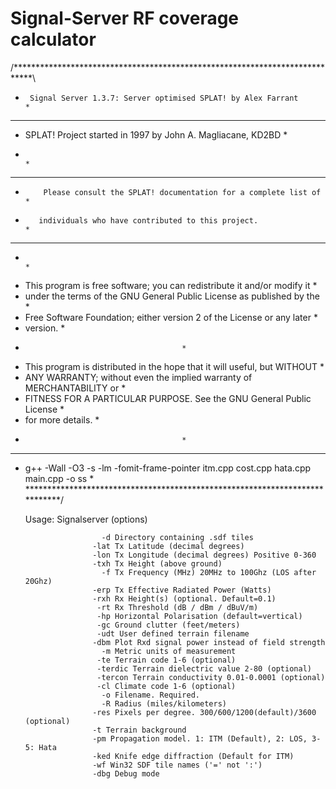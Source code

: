 Signal-Server RF coverage calculator
====================================

/****************************************************************************\
*	   Signal Server 1.3.7: Server optimised SPLAT! by Alex Farrant          *
******************************************************************************
*	SPLAT! Project started in 1997 by John A. Magliacane, KD2BD 	         *
*					                                                         *
******************************************************************************
*         Please consult the SPLAT! documentation for a complete list of     *
*	     individuals who have contributed to this project. 		             *
******************************************************************************
*                                                                            *
*  This program is free software; you can redistribute it and/or modify it   *
*  under the terms of the GNU General Public License as published by the     *
*  Free Software Foundation; either version 2 of the License or any later    *
*  version.								     *
* 									     *
*  This program is distributed in the hope that it will useful, but WITHOUT  *
*  ANY WARRANTY; without even the implied warranty of MERCHANTABILITY or     *
*  FITNESS FOR A PARTICULAR PURPOSE.  See the GNU General Public License     *
*  for more details.							     *
*									     *
******************************************************************************
* g++ -Wall -O3 -s -lm -fomit-frame-pointer itm.cpp cost.cpp hata.cpp main.cpp -o ss  * 
\****************************************************************************/

	Usage: Signalserver (options)
	
			
                       -d Directory containing .sdf tiles
                     -lat Tx Latitude (decimal degrees)
                     -lon Tx Longitude (decimal degrees) Positive 0-360 
                     -txh Tx Height (above ground)
                       -f Tx Frequency (MHz) 20MHz to 100Ghz (LOS after 20Ghz)
                     -erp Tx Effective Radiated Power (Watts)
		             -rxh Rx Height(s) (optional. Default=0.1)
                      -rt Rx Threshold (dB / dBm / dBuV/m)
                      -hp Horizontal Polarisation (default=vertical)
		              -gc Ground clutter (feet/meters)
                      -udt User defined terrain filename
	                 -dbm Plot Rxd signal power instead of field strength
	                   -m Metric units of measurement
                      -te Terrain code 1-6 (optional)
                      -terdic Terrain dielectric value 2-80 (optional)
	                  -tercon Terrain conductivity 0.01-0.0001 (optional)
                      -cl Climate code 1-6 (optional)
                       -o Filename. Required. 
                       -R Radius (miles/kilometers)
                     -res Pixels per degree. 300/600/1200(default)/3600 (optional)
                     -t Terrain background
					 -pm Propagation model. 1: ITM (Default), 2: LOS, 3-5: Hata
					 -ked Knife edge diffraction (Default for ITM)
					 -wf Win32 SDF tile names ('=' not ':')
					 -dbg Debug mode